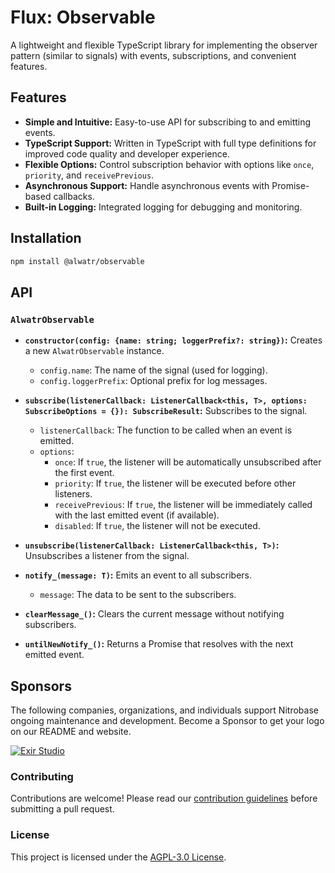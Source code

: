 # Flux: Observable

A lightweight and flexible TypeScript library for implementing the observer pattern (similar to signals) with events, subscriptions, and convenient features.

## Features

* **Simple and Intuitive:**  Easy-to-use API for subscribing to and emitting events.
* **TypeScript Support:** Written in TypeScript with full type definitions for improved code quality and developer experience.
* **Flexible Options:**  Control subscription behavior with options like `once`, `priority`, and `receivePrevious`.
* **Asynchronous Support:**  Handle asynchronous events with Promise-based callbacks.
* **Built-in Logging:**  Integrated logging for debugging and monitoring.

## Installation

```bash
npm install @alwatr/observable
```

## API

### `AlwatrObservable`

* **`constructor(config: {name: string; loggerPrefix?: string})`:** Creates a new `AlwatrObservable` instance.
  * `config.name`: The name of the signal (used for logging).
  * `config.loggerPrefix`: Optional prefix for log messages.

* **`subscribe(listenerCallback: ListenerCallback<this, T>, options: SubscribeOptions = {}): SubscribeResult`:** Subscribes to the signal.
  * `listenerCallback`: The function to be called when an event is emitted.
  * `options`:
    * `once`: If `true`, the listener will be automatically unsubscribed after the first event.
    * `priority`: If `true`, the listener will be executed before other listeners.
    * `receivePrevious`: If `true`, the listener will be immediately called with the last emitted event (if available).
    * `disabled`: If `true`, the listener will not be executed.

* **`unsubscribe(listenerCallback: ListenerCallback<this, T>)`:** Unsubscribes a listener from the signal.

* **`notify_(message: T)`:** Emits an event to all subscribers.
  * `message`: The data to be sent to the subscribers.

* **`clearMessage_()`:** Clears the current message without notifying subscribers.
* **`untilNewNotify_()`:** Returns a Promise that resolves with the next emitted event.

## Sponsors

The following companies, organizations, and individuals support Nitrobase ongoing maintenance and development. Become a Sponsor to get your logo on our README and website.

[![Exir Studio](https://avatars.githubusercontent.com/u/181194967?s=200&v=4)](https://exirstudio.com)

### Contributing

Contributions are welcome! Please read our [contribution guidelines](https://github.com/Alwatr/.github/blob/next/CONTRIBUTING.md) before submitting a pull request.

### License

This project is licensed under the [AGPL-3.0 License](LICENSE).

